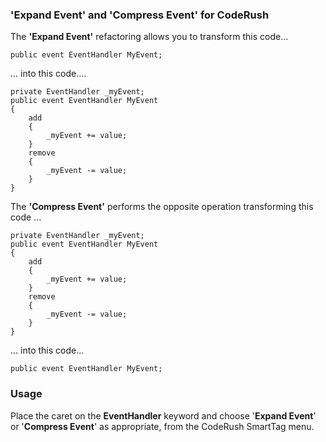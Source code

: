 ### 'Expand Event' and 'Compress Event' for CodeRush

The **'Expand Event'** refactoring allows you to transform this code...

    public event EventHandler MyEvent; 

   ... into this code....

    private EventHandler _myEvent;
	public event EventHandler MyEvent
	{
		add
		{
			_myEvent += value;
		}
		remove
		{
			_myEvent -= value;
		}
	}

The **'Compress Event'** performs the opposite operation transforming this code ... 


    private EventHandler _myEvent;
	public event EventHandler MyEvent
	{
		add
		{
			_myEvent += value;
		}
		remove
		{
			_myEvent -= value;
		}
	}


  ... into this code...

    public event EventHandler MyEvent; 

### Usage

Place the caret on the **EventHandler** keyword and choose '**Expand Event**' or '**Compress Event**' as appropriate, from the CodeRush SmartTag menu. 
